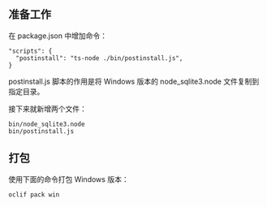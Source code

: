 
## 准备工作

在 package.json 中增加命令：

    "scripts": {
      "postinstall": "ts-node ./bin/postinstall.js",
    }

postinstall.js 脚本的作用是将 Windows 版本的 node_sqlite3.node 文件复制到指定目录。

接下来就新增两个文件：

    bin/node_sqlite3.node
    bin/postinstall.js


## 打包

使用下面的命令打包 Windows 版本：

    oclif pack win




